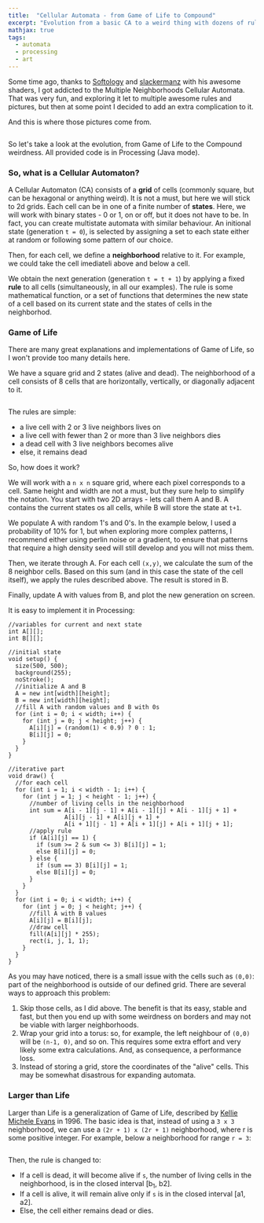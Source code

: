 ```yaml
---
title:  "Cellular Automata - from Game of Life to Compound"
excerpt: "Evolution from a basic CA to a weird thing with dozens of rules and parameters"
mathjax: true
tags: 
  - automata
  - processing
  - art
---
```


Some time ago, thanks to [Softology](https://softologyblog.wordpress.com/2018/03/09/multiple-neighborhoods-cellular-automata/) and [slackermanz](https://www.reddit.com/user/slackermanz/) with his awesome shaders, I got addicted to the Multiple Neighborhoods Cellular Automata. That was very fun, and exploring it let to multiple awesome rules and pictures, but then at some point I decided to add an extra complication to it.

And this is where those pictures come from.

<figure style="width: 500px" class="align-center">
  <img src="{{ site.url }}{{ site.baseurl }}/assets/images/compound_ca01.png" alt="">
</figure> 

So let's take a look at the evolution, from Game of Life to the Compound weirdness. All provided code is in Processing (Java mode).

### So, what is a Cellular Automaton?

A Cellular Automaton (CA) consists of a **grid** of cells (commonly square, but can be hexagonal or anything weird). It is not a must, but here we will stick to 2d grids. Each cell can be in one of a finite number of **states**. Here, we will work with binary states - 0 or 1, on or off, but it does not have to be. In fact, you can create multistate automata with similar behaviour.  An initional state (generation `t = 0`), is selected by assigning a set to each state either at random or following some pattern of our choice.

Then, for each cell, we define a **neighborhood** relative to it. For example, we could take the cell imediateli above and below a cell.

We obtain the next generation (generation `t = t + 1`) by applying a fixed **rule** to all cells (simultaneously, in all our examples). The rule is some mathematical function, or a set of functions that determines the new state of a cell based on its current state and the states of cells in the neighborhod.

### Game of Life

There are many great explanations and implementations of Game of Life, so I won't provide too many details here.

We have a square grid and 2 states (alive and dead). The neighborhood of a cell consists of 8 cells that are horizontally, vertically, or diagonally adjacent to it.

<figure style="width: 130px" class="align-center">
  <img src="{{ site.url }}{{ site.baseurl }}/assets/images/compound_ca02.png" alt="">
</figure> 

The rules are simple:
- a live cell with 2 or 3 live neighbors lives on
- a live cell with fewer than 2 or more than 3 live neighbors dies
- a dead cell with 3 live neighbors becomes alive
- else, it remains dead

So, how does it work?

We will work with a `n x n` square grid, where each pixel corresponds to a cell. Same height and width are not a must, but they sure help to simplify the notation. You start with two 2D arrays - lets call them A and B. A contains the current states os all cells, while B will store the state at `t+1`.

We populate A with random 1's and 0's. In the example below, I used a probability of 10% for 1, but when exploring more complex patterns, I recommend either using perlin noise or a gradient, to ensure that patterns that require a high density seed will still develop and you will not miss them.

Then, we iterate through A. For each cell `(x,y)`, we calculate the sum of the 8 neighbor cells. Based on this sum (and in this case the state of the cell itself), we apply the rules described above. The result is stored in B.

Finally, update A with values from B, and plot the new generation on screen.

It is easy to implement it in Processing:

```
//variables for current and next state
int A[][];
int B[][];

//initial state
void setup() {
  size(500, 500);
  background(255);
  noStroke();
  //initialize A and B
  A = new int[width][height];
  B = new int[width][height];
  //fill A with random values and B with 0s
  for (int i = 0; i < width; i++) {
    for (int j = 0; j < height; j++) {
      A[i][j] = (random(1) < 0.9) ? 0 : 1;
      B[i][j] = 0;
    }
  }
}

//iterative part
void draw() {
  //for each cell
  for (int i = 1; i < width - 1; i++) {
    for (int j = 1; j < height - 1; j++) {
      //number of living cells in the neighborhood
      int sum = A[i - 1][j - 1] + A[i - 1][j] + A[i - 1][j + 1] + 
                A[i][j - 1] + A[i][j + 1] + 
                A[i + 1][j - 1] + A[i + 1][j] + A[i + 1][j + 1];
      //apply rule
      if (A[i][j] == 1) {
        if (sum >= 2 & sum <= 3) B[i][j] = 1;
        else B[i][j] = 0;
      } else {
        if (sum == 3) B[i][j] = 1;
        else B[i][j] = 0;        
      }
    }
  }
  for (int i = 0; i < width; i++) {
    for (int j = 0; j < height; j++) {
      //fill A with B values
      A[i][j] = B[i][j];
      //draw cell
      fill(A[i][j] * 255);
      rect(i, j, 1, 1);
    }
  }
}
```

As you may have noticed, there is a small issue with the cells such as `(0,0)`: part of the neighborhood is outside of our defined grid. There are several ways to approach this problem:
1. Skip those cells, as I did above. The benefit is that its easy, stable and fast, but then you end up with some weirdness on borders and may not be viable with larger neighborhoods.
2. Wrap your grid into a torus: so, for example, the left neighbour of `(0,0)` will be `(n-1, 0)`, and so on. This requires some extra effort and very likely some extra calculations. And, as consequence, a performance loss.
3. Instead of storing a grid, store the coordinates of the "alive" cells. This may be somewhat disastrous for expanding automata.


### Larger than Life

Larger than Life is a generalization of Game of Life, described by [Kellie Michele Evans](http://emis.impa.br/EMIS/journals/DMTCS/pdfpapers/dmAA0113.pdf) in 1996. The basic idea is that, instead of using a `3 x 3` neighborhood, we can use a `(2r + 1) x (2r + 1)` neighborhood, where r is some positive integer. For example, below a neighborhood for range `r = 3`:

<figure style="width: 226px" class="align-center">
  <img src="{{ site.url }}{{ site.baseurl }}/assets/images/compound_ca03.png" alt="">
</figure> 

Then, the rule is changed to:
- If a cell is dead, it will become alive if `s`, the number of living cells in the neighborhood, is in the closed interval [b<sub>1</sub>, b2].
- If a cell is alive, it will remain alive only if `s` is in the closed interval [a1, a2].
- Else, the cell either remains dead or dies.

